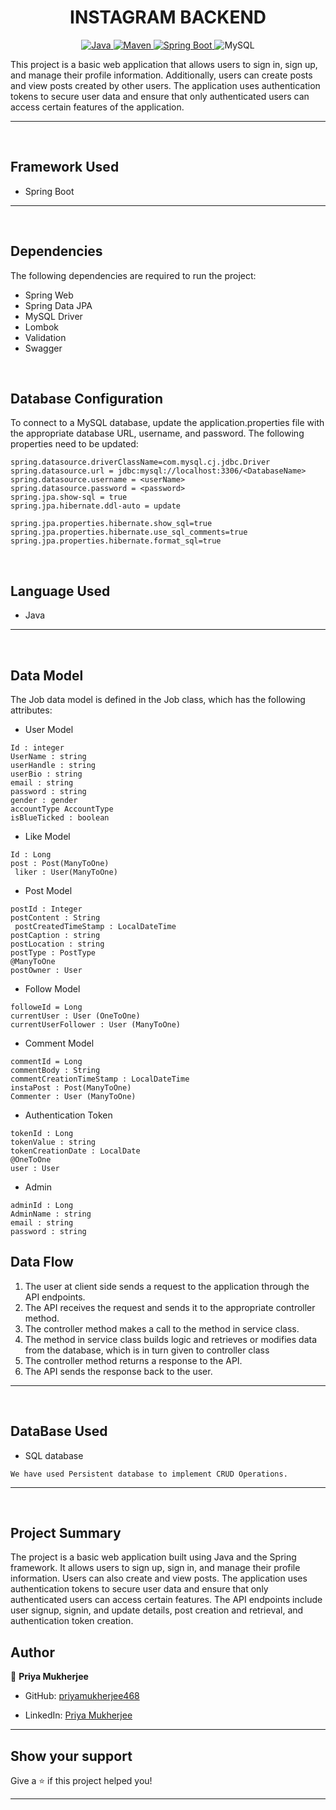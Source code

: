 <h1 align = "center"> INSTAGRAM BACKEND </h1>

<p align="center">
<a href="Java url">
    <img alt="Java" src="https://img.shields.io/badge/Java->=17-darkblue.svg" />
</a>
<a href="Maven url" >
    <img alt="Maven" src="https://img.shields.io/badge/maven-4.1.0-brightgreen.svg" />
</a>
<a href="Spring Boot url" >
    <img alt="Spring Boot" src="https://img.shields.io/badge/Spring Boot-3.1.2-brightgreen.svg" />
</a>
  
<a >
    <img alt="MySQL" src="https://img.shields.io/badge/MySQL-blue.svg">
</a>
</p>
   
This project is a basic web application that allows users to sign in, sign up, and manage their profile information. Additionally, users can create posts and view posts created by other users. The application uses authentication tokens to secure user data and ensure that only authenticated users can access certain features of the application.

---
<br>

## Framework Used
* Spring Boot

---
<br>

## Dependencies
The following dependencies are required to run the project:

* Spring Web
* Spring Data JPA
* MySQL Driver
* Lombok
* Validation
* Swagger

<br>

## Database Configuration
To connect to a MySQL database, update the application.properties file with the appropriate database URL, username, and password. The following properties need to be updated:
```
spring.datasource.driverClassName=com.mysql.cj.jdbc.Driver
spring.datasource.url = jdbc:mysql://localhost:3306/<DatabaseName>
spring.datasource.username = <userName>
spring.datasource.password = <password>
spring.jpa.show-sql = true
spring.jpa.hibernate.ddl-auto = update

spring.jpa.properties.hibernate.show_sql=true
spring.jpa.properties.hibernate.use_sql_comments=true
spring.jpa.properties.hibernate.format_sql=true

```
<br>

## Language Used
* Java

---
<br>



## Data Model

The Job data model is defined in the Job class, which has the following attributes:
<br>

* User Model
```
Id : integer
UserName : string
userHandle : string
userBio : string
email : string
password : string
gender : gender
accountType AccountType
isBlueTicked : boolean
```

* Like Model
```
Id : Long
post : Post(ManyToOne)
 liker : User(ManyToOne)
```

* Post Model
```
postId : Integer
postContent : String
 postCreatedTimeStamp : LocalDateTime
postCaption : string
postLocation : string
postType : PostType
@ManyToOne
postOwner : User
```

* Follow Model
```
followeId = Long
currentUser : User (OneToOne)
currentUserFollower : User (ManyToOne)
```

* Comment Model
```
commentId = Long
commentBody : String
commentCreationTimeStamp : LocalDateTime
instaPost : Post(ManyToOne)
Commenter : User (ManyToOne)
```

* Authentication Token 
```
tokenId : Long
tokenValue : string
tokenCreationDate : LocalDate
@OneToOne 
user : User
```

* Admin  
```
adminId : Long
AdminName : string
email : string
password : string

```
## Data Flow

1. The user at client side sends a request to the application through the API endpoints.
2. The API receives the request and sends it to the appropriate controller method.
3. The controller method makes a call to the method in service class.
4. The method in service class builds logic and retrieves or modifies data from the database, which is in turn given to controller class
5. The controller method returns a response to the API.
6. The API sends the response back to the user.

---

<br>


## DataBase Used
* SQL database
```
We have used Persistent database to implement CRUD Operations.
```
---
<br>

## Project Summary

The project is a basic web application built using Java and the Spring framework. It allows users to sign up, sign in, and manage their profile information. Users can also create and view posts. The application uses authentication tokens to secure user data and ensure that only authenticated users can access certain features. The API endpoints include user signup, signin, and update details, post creation and retrieval, and authentication token creation. 



## Author

👤 **Priya Mukherjee**

* GitHub: [priyamukherjee468](https://github.com/priyamukherjee468)

* LinkedIn: [Priya Mukherjee](www.linkedin.com/in/priya-mukherjee14)
    
---

    
## Show your support

Give a ⭐️ if this project helped you!
    
---
